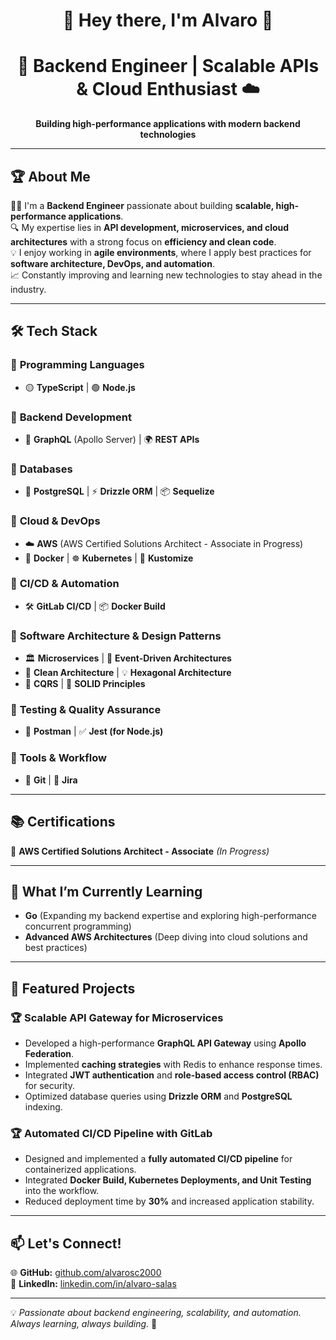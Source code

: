 <h1 align="center">🚀 Hey there, I'm Alvaro 👋</h1>  
<h1 align="center">🚀 Backend Engineer | Scalable APIs & Cloud Enthusiast ☁️</h1>  
<p align="center">
  <b>Building high-performance applications with modern backend technologies</b>  
</p>  

---

## 🏆 About Me  

👨‍💻 I'm a **Backend Engineer** passionate about building **scalable, high-performance applications**.  
🔍 My expertise lies in **API development, microservices, and cloud architectures** with a strong focus on **efficiency and clean code**.  
💡 I enjoy working in **agile environments**, where I apply best practices for **software architecture, DevOps, and automation**.  
📈 Constantly improving and learning new technologies to stay ahead in the industry.  

---

## 🛠 Tech Stack  

### 🔹 **Programming Languages**  
- 🟡 **TypeScript** | 🟢 **Node.js**  

### 🔹 **Backend Development**  
- 🚀 **GraphQL** (Apollo Server) | 🌍 **REST APIs**  

### 🔹 **Databases**  
- 🐘 **PostgreSQL** | ⚡ **Drizzle ORM** | 📦 **Sequelize**  

### 🔹 **Cloud & DevOps**  
- ☁️ **AWS** (AWS Certified Solutions Architect - Associate in Progress)  
- 🐳 **Docker** | ☸️ **Kubernetes** | 🔧 **Kustomize**  

### 🔹 **CI/CD & Automation**  
- 🛠 **GitLab CI/CD** | 📦 **Docker Build**  

### 🔹 **Software Architecture & Design Patterns**  
- 🏛 **Microservices** | 🔄 **Event-Driven Architectures**  
- 📐 **Clean Architecture** | 💡 **Hexagonal Architecture**  
- 🛑 **CQRS** | 🎯 **SOLID Principles**  

### 🔹 **Testing & Quality Assurance**  
- 🧪 **Postman** | ✅ **Jest (for Node.js)**  

### 🔹 **Tools & Workflow**  
- 📝 **Git** | 📌 **Jira**  

---

## 📚 Certifications  

📌 **AWS Certified Solutions Architect - Associate** *(In Progress)*  

---

## 📌 What I’m Currently Learning  

- **Go** (Expanding my backend expertise and exploring high-performance concurrent programming)  
- **Advanced AWS Architectures** (Deep diving into cloud solutions and best practices)  

---

## 🚀 Featured Projects  

### 🏆 **Scalable API Gateway for Microservices**  
- Developed a high-performance **GraphQL API Gateway** using **Apollo Federation**.  
- Implemented **caching strategies** with Redis to enhance response times.  
- Integrated **JWT authentication** and **role-based access control (RBAC)** for security.  
- Optimized database queries using **Drizzle ORM** and **PostgreSQL** indexing.  

### 🏆 **Automated CI/CD Pipeline with GitLab**  
- Designed and implemented a **fully automated CI/CD pipeline** for containerized applications.  
- Integrated **Docker Build, Kubernetes Deployments, and Unit Testing** into the workflow.  
- Reduced deployment time by **30%** and increased application stability.  

---

## 📫 Let's Connect!  
🌐 **GitHub:** [github.com/alvarosc2000](https://github.com/alvarosc2000)  
💼 **LinkedIn:** [linkedin.com/in/alvaro-salas](https://www.linkedin.com/in/%C3%A1lvaro-salas-b4091b251/)  

---

💡 *Passionate about backend engineering, scalability, and automation. Always learning, always building.* 🚀  
